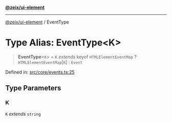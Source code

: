 [**@zeix/ui-element**](../README.md)

***

[@zeix/ui-element](../globals.md) / EventType

# Type Alias: EventType\<K\>

> **EventType**\<`K`\> = `K` *extends* keyof `HTMLElementEventMap` ? `HTMLElementEventMap`\[`K`\] : `Event`

Defined in: [src/core/events.ts:25](https://github.com/zeixcom/ui-element/blob/1e5ebee179adfc4619d3d0e9d2b864d1e97ba797/src/core/events.ts#L25)

## Type Parameters

### K

`K` *extends* `string`
